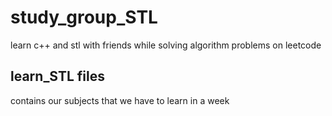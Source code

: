 # study_group_STL
learn c++ and stl with friends while solving algorithm problems on leetcode

## learn_STL files
contains our subjects that we have to learn in a week
